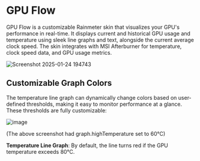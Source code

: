 # GPU Flow

GPU Flow is a customizable Rainmeter skin that visualizes your GPU's performance in real-time. It displays current and historical GPU usage and temperature using sleek line graphs and text, alongside the current average clock speed. The skin integrates with MSI Afterburner for temperature, clock speed data, and GPU usage metrics.

![Screenshot 2025-01-24 194743](https://github.com/user-attachments/assets/3c119c2e-53d0-4938-abd9-6d85cb840bdb)


## Customizable Graph Colors

The temperature line graph can dynamically change colors based on user-defined thresholds, making it easy to monitor performance at a glance. These thresholds are fully customizable:

![image](https://github.com/user-attachments/assets/ca87730a-a80d-453e-b132-15357cd34bf7)

(The above screenshot had graph.highTemperature set to 60°C)

**Temperature Line Graph**: By default, the line turns red if the GPU temperature exceeds 80°C.

